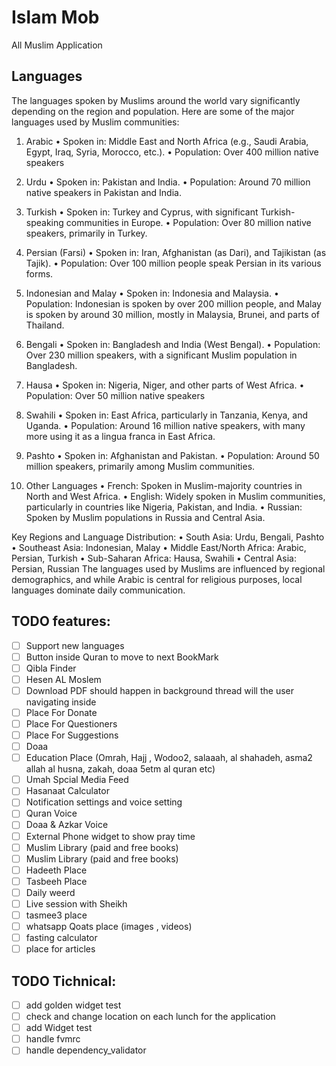 # Islam Mob

All Muslim Application

## Languages

The languages spoken by Muslims around the world vary significantly depending on the region and population. Here are some of the major languages used by Muslim communities:
1. Arabic
	•	Spoken in: Middle East and North Africa (e.g., Saudi Arabia, Egypt, Iraq, Syria, Morocco, etc.).
	•	Population: Over 400 million native speakers

2. Urdu
	•	Spoken in: Pakistan and India.
	•	Population: Around 70 million native speakers in Pakistan and India.

3. Turkish
	•	Spoken in: Turkey and Cyprus, with significant Turkish-speaking communities in Europe.
	•	Population: Over 80 million native speakers, primarily in Turkey.

4. Persian (Farsi)
	•	Spoken in: Iran, Afghanistan (as Dari), and Tajikistan (as Tajik).
	•	Population: Over 100 million people speak Persian in its various forms.

5. Indonesian and Malay
	•	Spoken in: Indonesia and Malaysia.
	•	Population: Indonesian is spoken by over 200 million people, and Malay is spoken by around 30 million, mostly in Malaysia, Brunei, and parts of Thailand.

6. Bengali
	•	Spoken in: Bangladesh and India (West Bengal).
	•	Population: Over 230 million speakers, with a significant Muslim population in Bangladesh.

7. Hausa
	•	Spoken in: Nigeria, Niger, and other parts of West Africa.
	•	Population: Over 50 million native speakers

8. Swahili
	•	Spoken in: East Africa, particularly in Tanzania, Kenya, and Uganda.
	•	Population: Around 16 million native speakers, with many more using it as a lingua franca in East Africa.

9. Pashto
	•	Spoken in: Afghanistan and Pakistan.
	•	Population: Around 50 million speakers, primarily among Muslim communities.

10. Other Languages
	•	French: Spoken in Muslim-majority countries in North and West Africa.
	•	English: Widely spoken in Muslim communities, particularly in countries like Nigeria, Pakistan, and India.
	•	Russian: Spoken by Muslim populations in Russia and Central Asia.

Key Regions and Language Distribution:
	•	South Asia: Urdu, Bengali, Pashto
	•	Southeast Asia: Indonesian, Malay
	•	Middle East/North Africa: Arabic, Persian, Turkish
	•	Sub-Saharan Africa: Hausa, Swahili
	•	Central Asia: Persian, Russian
The languages used by Muslims are influenced by regional demographics, and while Arabic is central for religious purposes, local languages dominate daily communication.


## TODO features:
- [ ] Support new languages
- [ ] Button inside Quran to move to next BookMark
- [ ] Qibla Finder
- [ ] Hesen AL Moslem
- [ ] Download PDF should happen in background thread will the user navigating inside
- [ ] Place For Donate
- [ ] Place For Questioners
- [ ] Place For Suggestions
- [ ] Doaa 
- [ ] Education Place (Omrah, Hajj , Wodoo2, salaaah, al shahadeh, asma2 allah al husna, zakah, doaa 5etm al quran  etc)
- [ ] Umah Spcial Media Feed
- [ ] Hasanaat Calculator
- [ ] Notification settings and voice setting
- [ ] Quran Voice 
- [ ] Doaa & Azkar Voice
- [ ] External Phone widget to show pray time
- [ ] Muslim Library (paid and free books)
- [ ] Muslim Library (paid and free books)
- [ ] Hadeeth Place
- [ ] Tasbeeh Place
- [ ] Daily weerd
- [ ] Live session with Sheikh
- [ ] tasmee3 place
- [ ] whatsapp Qoats place (images , videos)
- [ ] fasting calculator
- [ ] place for articles

## TODO Tichnical:
- [ ] add golden widget test
- [ ] check and change location on each lunch for the application
- [ ] add Widget test
- [ ] handle fvmrc
- [ ] handle dependency_validator 
